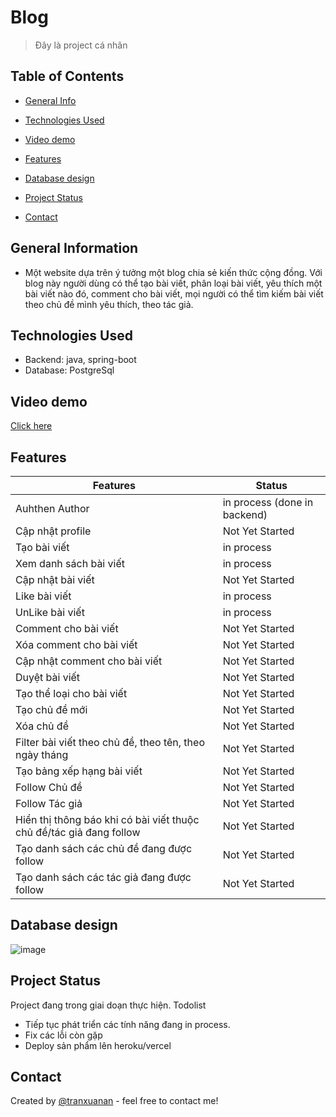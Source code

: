 # Blog
> Đây là project cá nhân

## Table of Contents
* [General Info](#general-information)
* [Technologies Used](#technologies-used)
* [Video demo](#video-demo)
* [Features](#features)
* [Database design](#database-design)

* [Project Status](#project-status)
* [Contact](#contact)
<!-- * [License](#license) -->


## General Information
- Một website dựa trên ý tưởng một blog chia sẻ kiến thức cộng đồng. Với blog này người dùng có thể tạo bài viết, phân loại bài viết, yêu thích một bài viết nào đó, comment cho bài viết, mọi người có thể tìm kiếm bài viết theo chủ đề mình yêu thích, theo tác giả.
## Technologies Used
- Backend: java, spring-boot
- Database: PostgreSql

## Video demo
[Click here](https://youtu.be/cKkzvIIaudM)
<!-- If you have screenshots you'd like to share, include them here. --> 

## Features
Features | Status
------------ | -------------
Auhthen Author | in process (done in backend)
Cập nhật profile | Not Yet Started
Tạo bài viết | in process
Xem danh sách bài viết | in process
Cập nhật bài viết | Not Yet Started
Like bài viết | in process
UnLike bài viết | in process
Comment cho bài viết |Not Yet Started
Xóa comment cho bài viết | Not Yet Started
Cập nhật comment cho bài viết | Not Yet Started
Duyệt bài viết | Not Yet Started
Tạo thể loại cho bài viết | Not Yet Started
Tạo chủ đề mới | Not Yet Started
Xóa chủ đề | Not Yet Started
Filter bài viết theo chủ đề, theo tên, theo ngày tháng | Not Yet Started
Tạo bảng xếp hạng bài viết | Not Yet Started
Follow Chủ đề| Not Yet Started
Follow Tác giả| Not Yet Started
Hiển thị thông báo khi có bài viết thuộc chủ đề/tác giả đang follow| Not Yet Started
Tạo danh sách các chủ đề đang được follow| Not Yet Started
Tạo danh sách các tác giả đang được follow| Not Yet Started

## Database design
![image](https://github.com/TranXuanAn2803/java-blog/assets/87705737/52131387-ccef-4bc4-b0b2-a3482689d515)

## Project Status
Project đang trong giai doạn thực hiện. 
Todolist
- Tiếp tục phát triển các tính năng đang in process.
- Fix các lỗi còn gặp
- Deploy sản phẩm lên heroku/vercel

## Contact 
Created by [@tranxuanan](https://www.linkedin.com/in/tran-xuan-an-8b6174204/) - feel free to contact me!
